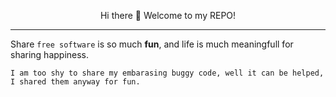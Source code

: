 <p align="center">
  Hi there 👋 Welcome to my REPO!
</p>
<hr>

Share `free software` is so much <b>fun</b>, and life is much meaningfull for sharing happiness.

```
I am too shy to share my embarasing buggy code, well it can be helped, I shared them anyway for fun.
```
